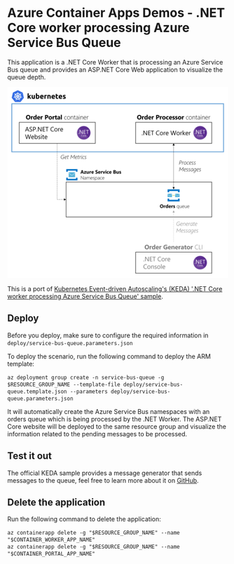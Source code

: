 # Azure Container Apps Demos - .NET Core worker processing Azure Service Bus Queue

This application is a .NET Core Worker that is processing an Azure Service Bus queue and provides an ASP.NET Core Web application to visualize the queue depth.

![Scenario](https://raw.githubusercontent.com/kedacore/sample-dotnet-worker-servicebus-queue/main/images/scenario.png)

This is a port of [Kubernetes Event-driven Autoscaling's (KEDA) '.NET Core worker processing Azure Service Bus Queue' sample](https://github.com/kedacore/sample-dotnet-worker-servicebus-queue).

## Deploy

Before you deploy, make sure to configure the required information in `deploy/service-bus-queue.parameters.json`

To deploy the scenario, run the following command to deploy the ARM template:

```cli
az deployment group create -n service-bus-queue -g $RESOURCE_GROUP_NAME --template-file deploy/service-bus-queue.template.json --parameters deploy/service-bus-queue.parameters.json
```

It will automatically create the Azure Service Bus namespaces with an orders queue which is being processed by the .NET Worker. The ASP.NET Core website will be deployed to the same resource group and visualize the information related to the pending messages to be processed.

## Test it out

The official KEDA sample provides a message generator that sends messages to the queue, feel free to learn more about it on [GitHub](https://github.com/kedacore/sample-dotnet-worker-servicebus-queue/blob/main/connection-string-scenario.md#publishing-messages-to-the-queue).

## Delete the application

Run the following command to delete the application:

```cli
az containerapp delete -g "$RESOURCE_GROUP_NAME" --name "$CONTAINER_WORKER_APP_NAME"
az containerapp delete -g "$RESOURCE_GROUP_NAME" --name "$CONTAINER_PORTAL_APP_NAME"
```
